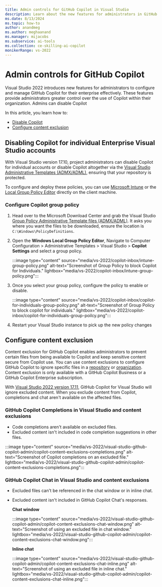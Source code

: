 ```yaml
---
title: Admin controls for GitHub Copilot in Visual Studio
description: Learn about the new features for administrators in GitHub Copilot for Visual Studio that enable admins to manage Copilot effectively. 
ms.date: 8/13/2024
ms.topic: how-to 
author: anandmeg
ms.author: meghaanand
ms.manager: mijacobs
ms.subservice: ai-tools
ms.collection: ce-skilling-ai-copilot
monikerRange: vs-2022
---
```


# Admin controls for GitHub Copilot

Visual Studio 2022 introduces new features for administrators to configure and manage GitHub Copilot for their enterprise effectively. These features provide administrators greater control over the use of Copilot within their organization. Admins can disable Copilot 

In this article, you learn how to:
- [Disable Copilot](#disabling-copilot-for-individual-enterprise-visual-studio-accounts)
- [Configure content exclusion](#configure-content-exclusion)

## Disabling Copilot for individual Enterprise Visual Studio accounts

With Visual Studio version 17.10, project administrators can disable Copilot for individual accounts or disable Copilot altogether via the [Visual Studio Administrative Templates (ADMX/ADML)](https://www.microsoft.com/en-us/download/details.aspx?id=104405), ensuring that your repository is protected.

To configure and deploy these policies, you can use [Microsoft Intune](../install/administrative-templates.md#deploying-the-policies) or the [Local Group Policy Editor](#configure-copilot-group-policy) directly on the client machine.

### Configure Copilot group policy

1. Head over to the Microsoft Download Center and grab the Visual Studio [Group Policy Administrative Template files (ADMX/ADML)](https://www.microsoft.com/en-us/download/details.aspx?id=104405). It asks you where you want the files to be downloaded, ensure the location is `C:\Windows\PolicyDefinitions`.

2. Open the **Windows Local Group Policy Editor**, Navigate to Computer Configuration > Administrative Templates > Visual Studio > **Copilot Settings** and select a group policy.

   :::image type="content" source="media/vs-2022/copilot-inbox/intune-group-policy.png" alt-text="Screenshot of Group Policy to block Copilot for Individuals." lightbox="media/vs-2022/copilot-inbox/intune-group-policy.png":::

3. Once you select your group policy, configure the policy to enable or disable.
   
   :::image type="content" source="media/vs-2022/copilot-inbox/copilot-for-individuals-group-poilcy.png" alt-text="Screenshot of Group Policy to block copilot for individuals." lightbox="media/vs-2022/copilot-inbox/copilot-for-individuals-group-poilcy.png":::

4. Restart your Visual Studio instance to pick up the new policy changes

## Configure content exclusion

Content exclusion for GitHub Copilot enables administrators to prevent certain files from being available to Copilot and keep sensitive content secure from Copilot use. You can use content exclusions to configure GitHub Copilot to ignore specific files in a [repository](https://docs.github.com/en/copilot/managing-github-copilot-in-your-organization/configuring-content-exclusions-for-github-copilot#configuring-content-exclusions-for-your-organization) or [organization](https://docs.github.com/en/copilot/managing-github-copilot-in-your-organization/configuring-content-exclusions-for-github-copilot#configuring-content-exclusions-for-your-repository). Content exclusion is only available with a GitHub Copilot Business or a GitHub Copilot Enterprise subscription. 

With [Visual Studio 2022 version 17.11](/visualstudio/releases/2022/release-notes), GitHub Copilot for Visual Studio will ignore excluded content. When you exclude content from Copilot, completions and chat aren't available on the affected files.

### GitHub Copilot Completions in Visual Studio and content exclusions

- Code completions aren't available on excluded files.
- Excluded content isn't included in code completion suggestions in other files.

:::image type="content" source="media/vs-2022/visual-studio-github-copilot-admin/copilot-content-exclusions-completions.png" alt-text="Screenshot of Copilot completions on an excluded file." lightbox="media/vs-2022/visual-studio-github-copilot-admin/copilot-content-exclusions-completions.png":::

### GitHub Copilot Chat in Visual Studio and content exclusions

- Excluded files can't be referenced in the chat window or in inline chat.
- Excluded content isn't included in GitHub Copilot Chat's responses.

   **Chat window** 
    
   :::image type="content" source="media/vs-2022/visual-studio-github-copilot-admin/copilot-content-exclusions-chat-window.png" alt-text="Screenshot of using an excluded file in chat window." lightbox="media/vs-2022/visual-studio-github-copilot-admin/copilot-content-exclusions-chat-window.png":::
    
   **Inline chat**
    
   :::image type="content" source="media/vs-2022/visual-studio-github-copilot-admin/copilot-content-exclusions-chat-inline.png" alt-text="Screenshot of using an excluded file in inline chat." lightbox="media/vs-2022/visual-studio-github-copilot-admin/copilot-content-exclusions-chat-inline.png":::